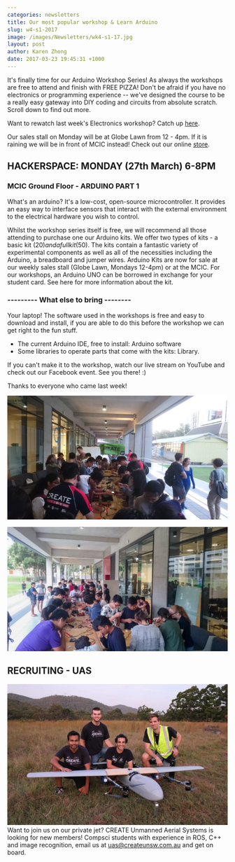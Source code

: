 ```yaml
---
categories: newsletters
title: Our most popular workshop & Learn Arduino
slug: w4-s1-2017
image: /images/Newsletters/wk4-s1-17.jpg
layout: post
author: Karen Zhong
date: 2017-03-23 19:45:31 +1000
---
```


It's finally time for our Arduino Workshop Series! As always the workshops are free to attend and finish with FREE PIZZA! Don't be afraid if you have no electronics or programming experience -- we've designed the course to be a really easy gateway into DIY coding and circuits from absolute scratch. Scroll down to find out more.

Want to rewatch last week's Electronics workshop? Catch up [here](https://www.youtube.com/watch?v=zGbQXiPBpMI).

Our sales stall on Monday will be at Globe Lawn from 12 - 4pm. If it is raining we will be in front of MCIC instead! Check out our online [store](http://www.createunsw.com.au/store/).


## HACKERSPACE: MONDAY (27th March) 6-8PM
### MCIC Ground Floor - ARDUINO PART 1

What's an arduino? It's a low-cost, open-source microcontroller. It provides an easy way to interface sensors that interact with the external environment to the electrical hardware you wish to control.

Whilst the workshop series itself is free, we will recommend all those attending to purchase one our Arduino kits. We offer two types of kits - a basic kit ($20) and a full kit ($50). The kits contain a fantastic variety of experimental components as well as all of the necessities including the Arduino, a breadboard and jumper wires. Arduino Kits are now for sale at our weekly sales stall (Globe Lawn, Mondays 12-4pm) or at the MCIC. For our workshops, an Arduino UNO can be borrowed in exchange for your student card.
See here for more information about the kit.

### ---------  What else to bring --------

Your laptop! The software used in the workshops is free and easy to download and install, if you are able to do this before the workshop we can get right to the fun stuff.
- The current Arduino IDE, free to install: Arduino software
- Some libraries to operate parts that come with the kits: Library.

If you can't make it to the workshop, watch our live stream on YouTube and check out our Facebook event. See you there! :)

Thanks to everyone who came last week!

![](/images/Newsletters/wk4-s1-17-1.jpg)

![](/images/Newsletters/wk4-s1-17-2.jpg)


## RECRUITING - UAS
![CREATE UAS](/images/Newsletters/uas.jpeg)
Want to join us on our private jet?
CREATE Unmanned Aerial Systems is looking for new members! Compsci students with experience in ROS, C++ and image recognition, email us at uas@createunsw.com.au and get on board.

